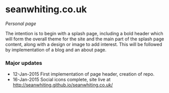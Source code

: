 # seanwhiting.co.uk

*Personal page*

The intention is to begin with a splash page, including a bold header which will form the overall theme for the site and the main part of the splash page content, along with a design or image to add interest.
This will be followed by implementation of a blog and an about page.

### Major updates

* 12-Jan-2015 First implementation of page header, creation of repo.
* 16-Jan-2015 Social icons complete, site live at http://seanwhiting.github.io/seanwhiting.co.uk/